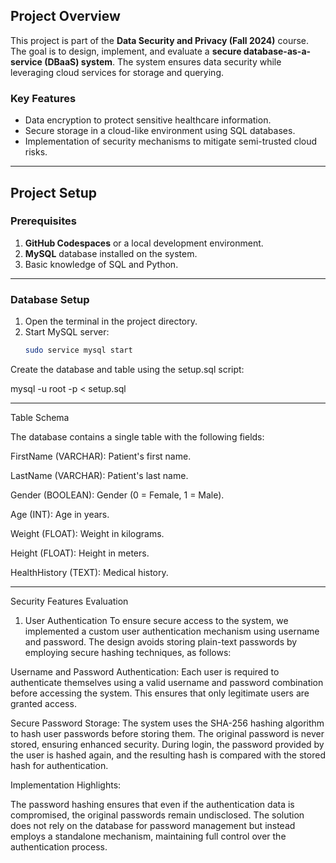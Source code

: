 ## Project Overview
This project is part of the **Data Security and Privacy (Fall 2024)** course. The goal is to design, implement, and evaluate a **secure database-as-a-service (DBaaS) system**. The system ensures data security while leveraging cloud services for storage and querying.

### Key Features
- Data encryption to protect sensitive healthcare information.
- Secure storage in a cloud-like environment using SQL databases.
- Implementation of security mechanisms to mitigate semi-trusted cloud risks.

---

## Project Setup

### Prerequisites
1. **GitHub Codespaces** or a local development environment.
2. **MySQL** database installed on the system.
3. Basic knowledge of SQL and Python.

---

### Database Setup
1. Open the terminal in the project directory.
2. Start MySQL server:
   ```bash
   sudo service mysql start

Create the database and table using the setup.sql script:

mysql -u root -p < setup.sql

---

Table Schema


The database contains a single table with the following fields:

FirstName (VARCHAR): Patient's first name.


LastName (VARCHAR): Patient's last name.


Gender (BOOLEAN): Gender (0 = Female, 1 = Male).


Age (INT): Age in years.


Weight (FLOAT): Weight in kilograms.


Height (FLOAT): Height in meters.


HealthHistory (TEXT): Medical history.


----
Security Features Evaluation
1. User Authentication 
To ensure secure access to the system, we implemented a custom user authentication mechanism using username and password. The design avoids storing plain-text passwords by employing secure hashing techniques, as follows:

Username and Password Authentication:
Each user is required to authenticate themselves using a valid username and password combination before accessing the system. This ensures that only legitimate users are granted access.

Secure Password Storage:
The system uses the SHA-256 hashing algorithm to hash user passwords before storing them. The original password is never stored, ensuring enhanced security. During login, the password provided by the user is hashed again, and the resulting hash is compared with the stored hash for authentication.

Implementation Highlights:

The password hashing ensures that even if the authentication data is compromised, the original passwords remain undisclosed.
The solution does not rely on the database for password management but instead employs a standalone mechanism, maintaining full control over the authentication process.
   
